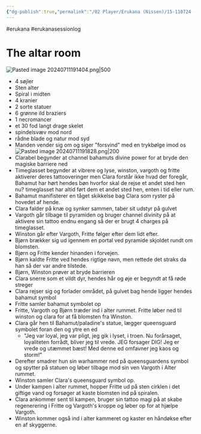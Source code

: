 ```yaml
---
{"dg-publish":true,"permalink":"/02 Player/Erukana (Nissen)/15-110724 - steffen seesion 3/"}
---
```


#erukana #erukanasessionlog 

# The altar room 
![Pasted image 20240711191404.png|500](/img/user/10%20Attachments/Pasted%20image%2020240711191404.png)
- 4 søjler 
- Sten alter 
- Spiral i midten 
- 4 kranier 
- 2 sorte statuer 
- 6 grønne ild braziers 
- 1 necromancer 
- et 30 fod langt drage skelet 
- spindelsvæv mod nord 
- rådne blade og natur mod syd 
- Manden vender sig om og siger "forsvind" med en trykbølge imod os
 ![Pasted image 20240711191828.png|200](/img/user/10%20Attachments/Pasted%20image%2020240711191828.png)
 - Clarabel begynder at channel bahamuts divine power for at bryde den magiske barriere ned 
 - Timeglasset begynder at vibrere og lyse, winston, vargoth og fritte aktiverer deres tattooveringer men Clara forstår ikke hvad der foregår, Bahamut har hørt hendes bøn hvorfor skal de rejse et andet sted hen nu? timeglasset har altid ført dem et andet sted hen, enten i tid eller rum. 
 - Bahamut manifisterer en tåget skikkelse bag Clara som ryster på hovedet af hende.
 - Clara falder på knæ og synker sammen, taber sit udstyr på gulvet
 - Vargoth går tilbage til pyramiden og bruger channel divinity på at aktivere sin tattoo endnu engang så der er brugt 4 charges på timeglasset. 
 - Winston går efter Vargoth, Fritte følger efter dem lidt efter.
 - Bjørn brækker sig ud igennem en portal ved pyramide skjoldet rundt om blomsten.
 - Bjørn og Fritte kender hinanden i forvejen.
 - Bjørn kaldte Fritte ved hendes rigtige navn, men rettede det straks da han så der var andre tilstede.
 - Bjørn, Winston prøver at bryde barrieren 
 - Clara snerre som et vildt dyr, hendes hår og øje er begyndt at få røde streger 
 - Clara rejser sig og forlader området, på gulvet bag hende ligger hendes bahamut symbol 
 - Fritte samler bahamut symbolet op
 - Fritte, Vargoth og Bjørn træder ind i alter rummet. Fritte løber ned til winston og clara for at få blomsten fra Winston. 
 - Clara går hen til Bahamut/paladine's statue, lægger queensguard symbolet foran den og ytre en ed 
	 - "Jeg var loyal, jeg var pligt, 
		jeg gik i lyset, i troen.
		Nu forårsaget, loyaliteten forrådt, bliver jeg til vrede.
		JEG forsager DIG! Jeg er vrede og utæmmet bæst!
		Med denne ed omfavner jeg kaos og storm!"
- Derefter smadrer hun sin warhammer ned på queensguardens symbol og spytter på statuen og løber tilbage mod sin ven Vargoth i Alter rummet. 
- Winston samler Clara's queensguard symbol op. 
- Under kampen i alter rummet, hopper Fritte ud på sten cirklen i det giftige vand og forsøger at kaste blomsten ind på spiralen. 
- Clara ankommer sent til kampen, bruger sin tattoo magi på at skabe regenerering i Fritte og Vargoth's kroppe og løber op for at hjælpe Vargoth.
- Winston kommer også ind i alter kammeret og kaster en håndøkse efter en af skyggerne.